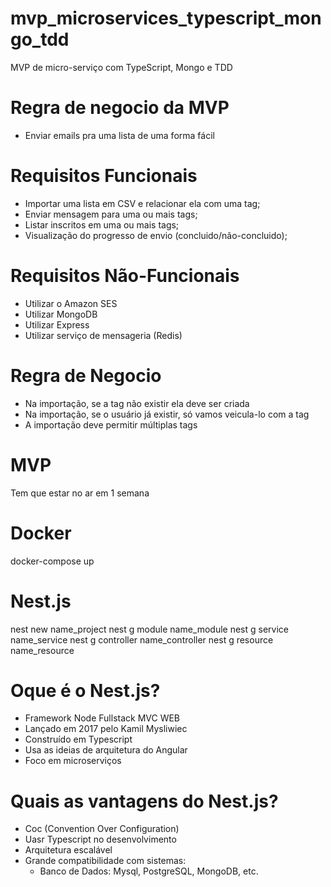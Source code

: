# mvp_microservices_typescript_mongo_tdd
MVP de micro-serviço com TypeScript, Mongo e TDD

# Regra de negocio da MVP
- Enviar emails pra uma lista de uma forma fácil

# Requisitos Funcionais
- Importar uma lista em CSV e relacionar ela com uma tag;
- Enviar mensagem para uma ou mais tags;
- Listar inscritos em uma ou mais tags;
- Visualização do progresso de envio (concluido/não-concluido);

# Requisitos Não-Funcionais
- Utilizar o Amazon SES
- Utilizar MongoDB
- Utilizar Express
- Utilizar serviço de mensageria (Redis)

# Regra de Negocio
- Na importação, se a tag não existir ela deve ser criada
- Na importação, se o usuário já existir, só vamos veicula-lo com a tag
- A importação deve permitir múltiplas tags

# MVP
Tem que estar no ar em 1 semana

# Docker
docker-compose up

# Nest.js
nest new name_project
nest g module name_module
nest g service name_service
nest g controller name_controller
nest g resource name_resource

# Oque é o Nest.js?
- Framework Node Fullstack MVC WEB
- Lançado em 2017 pelo Kamil Mysliwiec
- Construído em Typescript
- Usa as ideias de arquitetura do Angular
- Foco em microserviços

# Quais as vantagens do Nest.js?
- Coc (Convention Over Configuration)
- Uasr Typescript no desenvolvimento
- Arquitetura escalável
- Grande compatibilidade com sistemas:
    - Banco de Dados: Mysql, PostgreSQL, MongoDB, etc.
